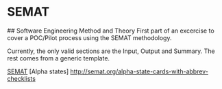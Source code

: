 # SEMAT
## Software Engineering Method and Theory
First part of an excercise to cover a POC/Pilot process using the SEMAT methodology.

Currently, the only valid sections are the Input, Output and Summary. The rest comes from a generic template.

[SEMAT](http://semat.org/home)
[Alpha states] http://semat.org/alpha-state-cards-with-abbrev-checklists
